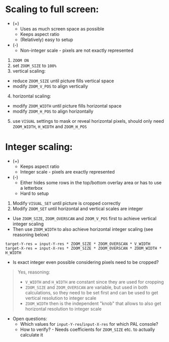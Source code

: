 # Scaling to full screen:

- (+)
  - Uses as much screen space as possible
  - Keeps aspect ratio
  - (Relatively) easy to setup
- (-)
  - Non-integer scale - pixels are not exactly represented


1. `ZOOM ON`
2. set `ZOOM_SIZE` to `100%`
3. vertical scaling:
  - reduce `ZOOM_SIZE` until picture fills vertical space
  - modify `ZOOM_V_POS` to align vertically
4. horizontal scaling:
  - modify `ZOOM_WIDTH` until picture fills horizontal space
  - modify `ZOOM_H_POS` to align horizontally
5. use `VISUAL` settings to mask or reveal horizontal pixels, should only need `ZOOM_WIDTH`, `H_WIDTH` and `ZOOM_H_POS`

# Integer scaling:

- (+)
  - Keeps aspect ratio
  - Integer scale - pixels are exactly represented
- (-)
  - Either hides some rows in the top/bottom overlay area or has to use a letterbox
  - Hard to setup


1. Modify `VISUAL_SET` until picture is cropped correctly
2. Modify `ZOOM_SET` until horizontal and vertical scales are integer
  - Use `ZOOM_SIZE`, `ZOOM_OVERSCAN` and `ZOOM_V_POS` first to achieve vertical integer scaling
  - Then use `ZOOM_WIDTH` to also achieve horizontal integer scaling (see reasoning below)

 ```
 target-Y-res = input-Y-res * ZOOM_SIZE * ZOOM_OVERSCAN * V_WIDTH
 target-X-res = input-X-res * ZOOM_SIZE * ZOOM_OVERSCAN * ZOOM_WIDTH * H_WIDTH
 ```


- Is exact integer even possible considering pixels need to be cropped?
> Yes, reasoning:
> - `V_WIDTH` and `H_WIDTH` are constant since they are used for cropping
> - `ZOOM_SIZE` and `ZOOM_OVERSCAN` are variable, but used in both calculations, so they need to be set first and can be used to get vertical resolution to integer scale
> - `ZOOM_WIDTH` then is the independent "knob" that allows to also get horizontal resolution to integer scale

- Open questions:
  - Which values for `input-Y-res`/`input-X-res` for which PAL console?
  - How to verify? - Needs coefficients for `ZOOM_SIZE` etc. to actually calculate it
